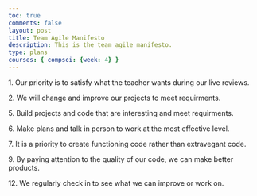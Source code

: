 ```yaml
---
toc: true
comments: false
layout: post
title: Team Agile Manifesto
description: This is the team agile manifesto.
type: plans
courses: { compsci: {week: 4} }
---
```

<p style= "border-width:3px; borderstyle: solid; border-color: 15A9A4">1. Our priority is to satisfy what the teacher wants during our live reviews.</p>
<p style= "border-width:3px; borderstyle: solid; border-color: 15A9A4">2. We will change and improve our projects to meet requirments.</p>
<p style= "border-width:3px; borderstyle: solid; border-color: 15A9A4">5. Build projects and code that are interesting and meet requirments.</p>
<p style= "border-width:3px; borderstyle: solid; border-color: 15A9A4">6. Make plans and talk in person to work at the most effective level.</p>
<p style= "border-width:3px; borderstyle: solid; border-color: 15A9A4">7. It is a priority to create functioning code rather than extravegant code.</p>
<p style= "border-width:3px; borderstyle: solid; border-color: 15A9A4">9. By paying attention to the quality of our code, we can make better products.</p>
<p style= "border-width:3px; borderstyle: solid; border-color: 15A9A4">12. We regularly check in to see what we can improve or work on.</p>